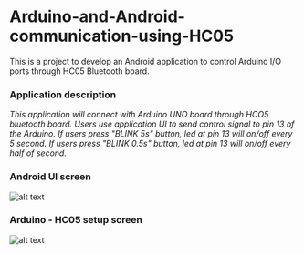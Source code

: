 # Arduino-and-Android-communication-using-HC05
This is a project to develop an Android application to control Arduino I/O ports through HC05 Bluetooth board.

### Application description

_This application will connect with Arduino UNO board through HCO5 bluetooth board. Users use application UI to send control signal to pin 13 of the Arduino. If users press "BLINK 5s" button, led at pin 13 will on/off every 5 second. If users press "BLINK 0.5s" button, led at pin 13 will on/off every half of second._

### Android UI screen

![alt text](https://cloud.githubusercontent.com/assets/11772613/22396258/10e74b4e-e587-11e6-934b-a7156a8bca8f.JPG "Android UI")

### Arduino - HC05 setup screen

![alt text](https://cloud.githubusercontent.com/assets/11772613/22393054/4f4a9872-e533-11e6-83f3-ecf48c83ebba.jpg "Arduino connection")
